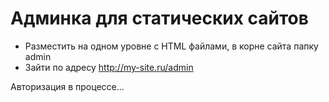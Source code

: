 # Админка для статических сайтов

- Разместить на одном уровне с HTML файлами, в корне сайта папку admin
- Зайти по адресу http://my-site.ru/admin

Авторизация в процессе...
